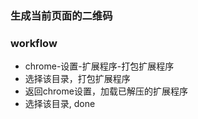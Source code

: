 ### 生成当前页面的二维码

### workflow
- chrome-设置-扩展程序-打包扩展程序
- 选择该目录，打包扩展程序
- 返回chrome设置，加载已解压的扩展程序
- 选择该目录, done